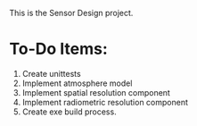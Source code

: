 This is the Sensor Design project.

To-Do Items:
============

1. Create unittests
2. Implement atmosphere model
3. Implement spatial resolution component
4. Implement radiometric resolution component
5. Create exe build process.